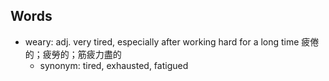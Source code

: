 ## Words

- weary: adj. very tired, especially after working hard for a long time 疲倦的；疲勞的；筋疲力盡的
  - synonym: tired, exhausted, fatigued

